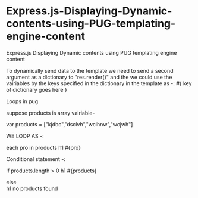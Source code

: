 # Express.js-Displaying-Dynamic-contents-using-PUG-templating-engine-content
Express.js Displaying Dynamic contents using PUG templating engine content

To dynamically send data to the template we need to send a second argument as a dictionary to "res.render()" and the we could use the vairiables by the keys specified in the dictionary in the template as -: #{ key of dictionary goes here }


Loops in pug

suppose products is array vairiable-

var products = ["kjdbc","dsclvh","wclhnw","wcjwh"]

WE LOOP AS -:

each pro in products
  h1 #{pro}
  
  
  
  
Conditional statement  -: 


if products.length > 0
  h1 #{products}
  
else  
  h1 no products found
